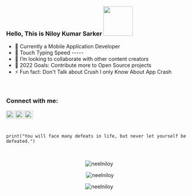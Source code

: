 ### Hello, This is Niloy Kumar Sarker <img src="https://raw.githubusercontent.com/MartinHeinz/MartinHeinz/master/wave.gif" height="80px">

- 🏨 Currently a Mobile Application Developer
- 💬 Touch Typing Speed -----
- 👯 I’m looking to collaborate with other content creators
- 🥅 2022 Goals: Contribute more to Open Source projects
- ⚡ Fun fact: Don't Talk about Crush I only Know About App Crash

<br />

### Connect with me:

<a href="https://www.linkedin.com/in/niloysarker/">
  <img align="left" alt="neelniloy | LinkedIn" width="22px" src="https://cdn.jsdelivr.net/npm/simple-icons@v3/icons/linkedin.svg" />
</a>
<a href="https://facebook.com/N33LNILOY">
  <img align="left" alt="neelniloy | Medium" width="22px" src="https://cdn.jsdelivr.net/npm/simple-icons@v3/icons/facebook.svg" />
</a>
<a href="https://www.instagram.com/_n_i_l_o_y">
  <img align="left" alt="neelniloy | Instagram" width="22px" src="https://cdn.jsdelivr.net/npm/simple-icons@v3/icons/instagram.svg" />
</a>

<br />
<br />

 
```tsx

print("You will face many defeats in life, but never let yourself be defeated.")

```

<br />

<div align="center">
  <p><img src="https://github-readme-stats.vercel.app/api/top-langs?username=neelniloy&show_icons=true&locale=en&layout=compact" alt="neelniloy" /></p>
 </div>

<div align="center">
  <p>&nbsp;<img src="https://github-readme-stats.vercel.app/api?username=neelniloy&show_icons=true&locale=en" alt="neelniloy" /></p>
 </div>

<div align="center"> 
 <p><img src="https://github-readme-streak-stats.herokuapp.com/?user=neelniloy&" alt="neelniloy" /></p>
 </div>
